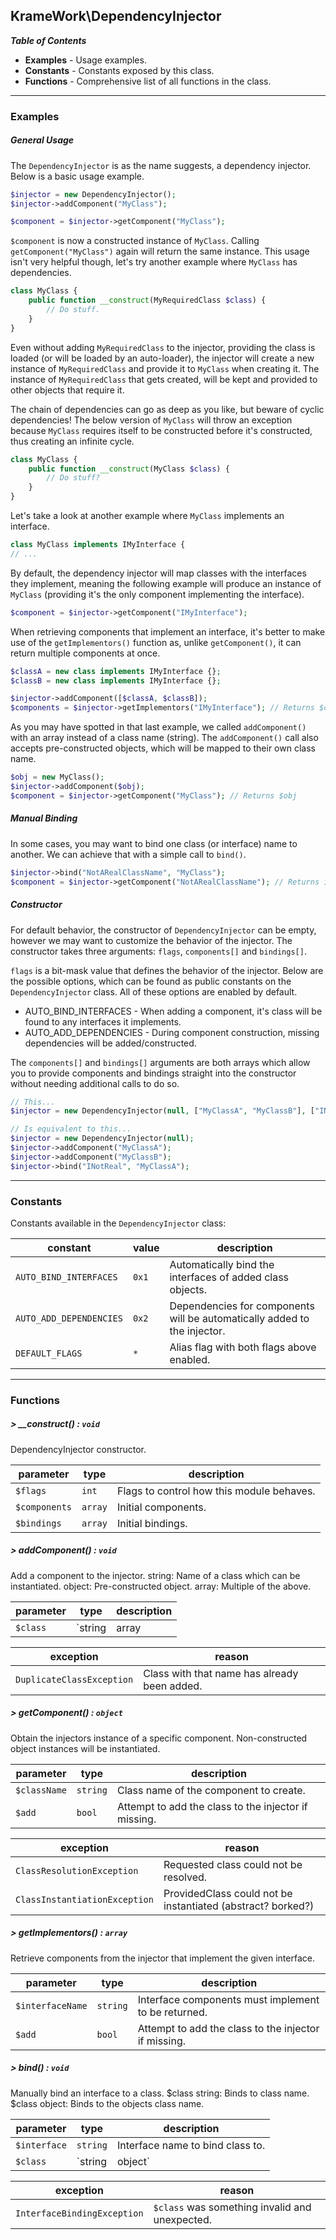 ## KrameWork\DependencyInjector

***Table of Contents***
* **Examples** - Usage examples.
* **Constants** - Constants exposed by this class.
* **Functions** - Comprehensive list of all functions in the class.
___
### Examples
##### General Usage
The `DependencyInjector` is as the name suggests, a dependency injector. Below is a basic usage example.

```php
$injector = new DependencyInjector();
$injector->addComponent("MyClass");

$component = $injector->getComponent("MyClass");
```
`$component` is now a constructed instance of `MyClass`. Calling `getComponent("MyClass")` again will return the same instance.
This usage isn't very helpful though, let's try another example where `MyClass` has dependencies.
```php
class MyClass {
	public function __construct(MyRequiredClass $class) {
		// Do stuff.
	}
}
```
Even without adding `MyRequiredClass` to the injector, providing the class is loaded (or will be loaded by an auto-loader), the 
injector will create a new instance of `MyRequiredClass` and provide it to `MyClass` when creating it. The instance of `MyRequiredClass` 
that gets created, will be kept and provided to other objects that require it.

The chain of dependencies can go as deep as you like, but beware of cyclic dependencies! The below version of `MyClass` will throw an 
exception because `MyClass` requires itself to be constructed before it's constructed, thus creating an infinite cycle.
```php
class MyClass {
	public function __construct(MyClass $class) {
		// Do stuff?
	}
}
```
Let's take a look at another example where `MyClass` implements an interface.
```php
class MyClass implements IMyInterface {
// ...
```
By default, the dependency injector will map classes with the interfaces they implement, meaning the following example will 
produce an instance of `MyClass` (providing it's the only component implementing the interface).
```php
$component = $injector->getComponent("IMyInterface");
```
When retrieving components that implement an interface, it's better to make use of the `getImplementors()` function as, unlike `getComponent()`, it can return multiple components at once.
```php
$classA = new class implements IMyInterface {};
$classB = new class implements IMyInterface {};

$injector->addComponent([$classA, $classB]);
$components = $injector->getImplementors("IMyInterface"); // Returns $classA and $classB in an array.
```
As you may have spotted in that last example, we called `addComponent()` with an array instead of a class name (string). The 
`addComponent()` call also accepts pre-constructed objects, which will be mapped to their own class name.
```php
$obj = new MyClass();
$injector->addComponent($obj);
$component = $injector->getComponent("MyClass"); // Returns $obj
```
##### Manual Binding
In some cases, you may want to bind one class (or interface) name to another. We can achieve that with a simple call to `bind()`.
```php
$injector->bind("NotARealClassName", "MyClass");
$component = $injector->getComponent("NotARealClassName"); // Returns instance of MyClass.
```
##### Constructor
For default behavior, the constructor of `DependencyInjector` can be empty, however we may want to customize the behavior of the 
injector. The constructor takes three arguments: `flags`, `components[]` and `bindings[]`.

`flags` is a bit-mask value that defines the behavior of the injector. Below are the possible options, which can be found as 
public constants on the `DependencyInjector` class. All of these options are enabled by default.
- AUTO_BIND_INTERFACES - When adding a component, it's class will be found to any interfaces it implements.
- AUTO_ADD_DEPENDENCIES - During component construction, missing dependencies will be added/constructed.

The `components[]` and `bindings[]` arguments are both arrays which allow you to provide components and bindings straight 
into the constructor without needing additional calls to do so.
```php
// This...
$injector = new DependencyInjector(null, ["MyClassA", "MyClassB"], ["INotReal" => "MyClassA"]);

// Is equivalent to this...
$injector = new DependencyInjector(null);
$injector->addComponent("MyClassA");
$injector->addComponent("MyClassB");
$injector->bind("INotReal", "MyClassA");
```
___
### Constants
Constants available in the `DependencyInjector` class:

constant | value | description
--- | --- | ---
`AUTO_BIND_INTERFACES` | `0x1` | Automatically bind the interfaces of added class objects.
`AUTO_ADD_DEPENDENCIES` | `0x2` | Dependencies for components will be automatically added to the injector.
`DEFAULT_FLAGS` | `*` | Alias flag with both flags above enabled.
___
### Functions
##### > __construct() : `void`
DependencyInjector constructor.

parameter | type | description
--- | --- | ---
`$flags` | `int` | Flags to control how this module behaves.
`$components` | `array` | Initial components.
`$bindings` | `array` | Initial bindings.
##### > addComponent() : `void`
Add a component to the injector. string: Name of a class which can be instantiated. object: Pre-constructed object. array: Multiple of the above.

parameter | type | description
--- | --- | ---
`$class` | `string|array|object` | 

exception | reason
--- | ---
`DuplicateClassException` | Class with that name has already been added.
##### > getComponent() : `object`
Obtain the injectors instance of a specific component. Non-constructed object instances will be instantiated.

parameter | type | description
--- | --- | ---
`$className` | `string` | Class name of the component to create.
`$add` | `bool` | Attempt to add the class to the injector if missing.

exception | reason
--- | ---
`ClassResolutionException` | Requested class could not be resolved.
`ClassInstantiationException` | ProvidedClass could not be instantiated (abstract? borked?)
##### > getImplementors() : `array`
Retrieve components from the injector that implement the given interface.

parameter | type | description
--- | --- | ---
`$interfaceName` | `string` | Interface components must implement to be returned.
`$add` | `bool` | Attempt to add the class to the injector if missing.
##### > bind() : `void`
Manually bind an interface to a class. $class string: Binds to class name. $class object: Binds to the objects class name.

parameter | type | description
--- | --- | ---
`$interface` | `string` | Interface name to bind class to.
`$class` | `string|object` | Class to bind the interface to.

exception | reason
--- | ---
`InterfaceBindingException` | `$class` was something invalid and unexpected.
